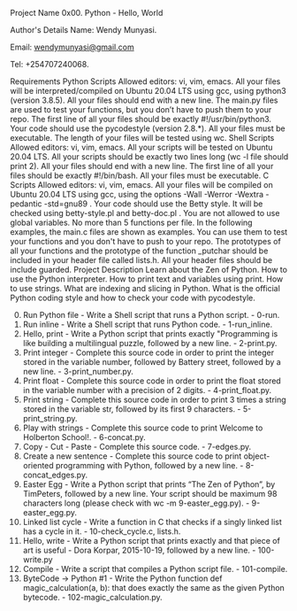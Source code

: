 Project Name
0x00. Python - Hello, World

Author's Details
Name: Wendy Munyasi.

Email: wendymunyasi@gmail.com

Tel: +254707240068.

Requirements
Python Scripts
Allowed editors: vi, vim, emacs.
All your files will be interpreted/compiled on Ubuntu 20.04 LTS using gcc, using python3 (version 3.8.5).
All your files should end with a new line.
The main.py files are used to test your functions, but you don’t have to push them to your repo.
The first line of all your files should be exactly #!/usr/bin/python3.
Your code should use the pycodestyle (version 2.8.*).
All your files must be executable.
The length of your files will be tested using wc.
Shell Scripts
Allowed editors: vi, vim, emacs.
All your scripts will be tested on Ubuntu 20.04 LTS.
All your scripts should be exactly two lines long (wc -l file should print 2).
All your files should end with a new line.
The first line of all your files should be exactly #!/bin/bash.
All your files must be executable.
C Scripts
Allowed editors: vi, vim, emacs.
All your files will be compiled on Ubuntu 20.04 LTS using gcc, using the options -Wall -Werror -Wextra -pedantic -std=gnu89 .
Your code should use the Betty style. It will be checked using betty-style.pl and betty-doc.pl .
You are not allowed to use global variables.
No more than 5 functions per file.
In the following examples, the main.c files are shown as examples. You can use them to test your functions and you don't have to push to your repo.
The prototypes of all your functions and the prototype of the function _putchar should be included in your header file called lists.h.
All your header files should be include guarded.
Project Description
Learn about the Zen of Python. How to use the Python interpreter. How to print text and variables using print. How to use strings. What are indexing and slicing in Python. What is the official Python coding style and how to check your code with pycodestyle.

0. Run Python file - Write a Shell script that runs a Python script. - 0-run.
1. Run inline - Write a Shell script that runs Python code. - 1-run_inline.
2. Hello, print - Write a Python script that prints exactly "Programming is like building a multilingual puzzle, followed by a new line. - 2-print.py.
3. Print integer - Complete this source code in order to print the integer stored in the variable number, followed by Battery street, followed by a new line. - 3-print_number.py.
4. Print float - Complete this source code in order to print the float stored in the variable number with a precision of 2 digits. - 4-print_float.py.
5. Print string - Complete this source code in order to print 3 times a string stored in the variable str, followed by its first 9 characters. - 5-print_string.py.
6. Play with strings - Complete this source code to print Welcome to Holberton School!. - 6-concat.py.
7. Copy - Cut - Paste - Complete this source code. - 7-edges.py.
8. Create a new sentence - Complete this source code to print object-oriented programming with Python, followed by a new line. - 8-concat_edges.py.
9. Easter Egg - Write a Python script that prints “The Zen of Python”, by TimPeters, followed by a new line. Your script should be maximum 98 characters long (please check with wc -m 9-easter_egg.py). - 9-easter_egg.py.
10. Linked list cycle - Write a function in C that checks if a singly linked list has a cycle in it. - 10-check_cycle.c, lists.h.
11. Hello, write - Write a Python script that prints exactly and that piece of art is useful - Dora Korpar, 2015-10-19, followed by a new line. - 100-write.py
12. Compile - Write a script that compiles a Python script file. - 101-compile.
13. ByteCode -> Python #1 - Write the Python function def magic_calculation(a, b): that does exactly the same as the given Python bytecode. - 102-magic_calculation.py.

